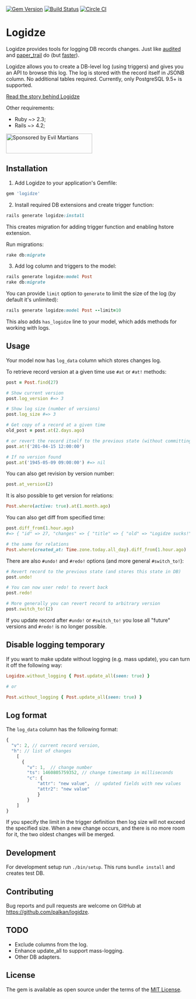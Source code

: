 [![Gem Version](https://badge.fury.io/rb/logidze.svg)](https://rubygems.org/gems/logidze) [![Build Status](https://travis-ci.org/palkan/logidze.svg?branch=master)](https://travis-ci.org/palkan/logidze) [![Circle CI](https://circleci.com/gh/palkan/logidze/tree/master.svg?style=svg)](https://circleci.com/gh/palkan/logidze/tree/master)

# Logidze

Logidze provides tools for logging DB records changes. Just like [audited](https://github.com/collectiveidea/audited) and [paper_trail](https://github.com/airblade/paper_trail) do (but [faster](bench/performance)).

Logidze allows you to create a DB-level log (using triggers) and gives you an API to browse this log.
The log is stored with the record itself in JSONB column. No additional tables required.
Currently, only PostgreSQL 9.5+ is supported.

[Read the story behind Logidze](https://evilmartians.com/chronicles/introducing-logidze)

Other requirements:
- Ruby ~> 2.3;
- Rails ~> 4.2;

<a href="https://evilmartians.com/">
<img src="https://evilmartians.com/badges/sponsored-by-evil-martians.svg" alt="Sponsored by Evil Martians" width="236" height="54"></a>

## Installation

1. Add Logidze to your application's Gemfile:

```ruby
gem 'logidze'
```

2. Install required DB extensions and create trigger function:

```ruby
rails generate logidze:install
```

This creates migration for adding trigger function and enabling hstore extension.

Run migrations:

```ruby
rake db:migrate
```

3. Add log column and triggers to the model:

```ruby
rails generate logidze:model Post
rake db:migrate
```

You can provide `limit` option to `generate` to limit the size of the log (by default it's unlimited):

```ruby
rails generate logidze:model Post --limit=10
```

This also adds `has_logidze` line to your model, which adds methods for working with logs.

## Usage

Your model now has `log_data` column which stores changes log.

To retrieve record version at a given time use `#at` or `#at!` methods:

```ruby
post = Post.find(27)

# Show current version
post.log_version #=> 3

# Show log size (number of versions)
post.log_size #=> 3

# Get copy of a record at a given time
old_post = post.at(2.days.ago)

# or revert the record itself to the previous state (without committing to DB)
post.at!('201-04-15 12:00:00')

# If no version found
post.at('1945-05-09 09:00:00') #=> nil
```

You can also get revision by version number:

```ruby
post.at_version(2)
```

It is also possible to get version for relations:

```ruby
Post.where(active: true).at(1.month.ago)
```

You can also get diff from specified time:

```ruby
post.diff_from(1.hour.ago)
#=> { "id" => 27, "changes" => { "title" => { "old" => "Logidze sucks!", "new" => "Logidze rulz!" } } }

# the same for relations
Post.where(created_at: Time.zone.today.all_day).diff_from(1.hour.ago)
```

There are also `#undo!` and `#redo!` options (and more general `#switch_to!`):

```ruby
# Revert record to the previous state (and stores this state in DB)
post.undo!

# You can now user redo! to revert back
post.redo!

# More generally you can revert record to arbitrary version
post.switch_to!(2)
```

If you update record after `#undo!` or `#switch_to!` you lose all "future" versions and `#redo!` is no longer possible.

## Disable logging temporary

If you want to make update without logging (e.g. mass update), you can turn it off the following way:

```ruby
Logidze.without_logging { Post.update_all(seen: true) }

# or

Post.without_logging { Post.update_all(seen: true) }
```

## Log format

The `log_data` column has the following format:

```js
{
  "v": 2, // current record version,
  "h": // list of changes
    [
      {
        "v": 1,  // change number
        "ts": 1460805759352, // change timestamp in milliseconds
        "c": {
            "attr": "new value",  // updated fields with new values
            "attr2": "new value"
            }
        }
    ]
}
```

If you specify the limit in the trigger definition then log size will not exceed the specified size. When a new change occurs, and there is no more room for it, the two oldest changes will be merged.

## Development

For development setup run `./bin/setup`. This runs `bundle install` and creates test DB.

## Contributing

Bug reports and pull requests are welcome on GitHub at https://github.com/palkan/logidze.


## TODO

- Exclude columns from the log.
- Enhance update_all to support mass-logging.
- Other DB adapters.

## License

The gem is available as open source under the terms of the [MIT License](http://opensource.org/licenses/MIT).
